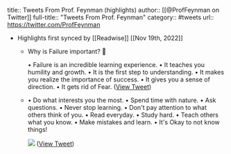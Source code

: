 title:: Tweets From Prof. Feynman (highlights)
author:: [[@ProfFeynman on Twitter]]
full-title:: "Tweets From Prof. Feynman"
category:: #tweets
url:: https://twitter.com/ProfFeynman

- Highlights first synced by [[Readwise]] [[Nov 19th, 2022]]
	- Why is Failure important? 🧠
	  
	  • Failure is an incredible learning experience.
	  • It teaches you humility and growth.
	  • It is the first step to understanding.
	  • It makes you realize the importance of success.
	  • It gives you a sense of direction.
	  • It gets rid of Fear. ([View Tweet](https://twitter.com/ProfFeynman/status/1399963004834258949))
	- • Do what interests you the most.
	  • Spend time with nature.
	  • Ask questions.
	  • Never stop learning.
	  • Don't pay attention to what others think of you.
	  • Read everyday.
	  • Study hard.
	  • Teach others what you know.
	  • Make mistakes and learn.
	  • It's Okay to not know things! 
	  
	  ![](https://pbs.twimg.com/media/E4N4d7YUYAIkyzG.jpg) ([View Tweet](https://twitter.com/ProfFeynman/status/1406099967299624963))